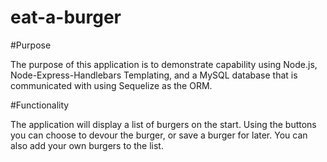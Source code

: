 # eat-a-burger

#Purpose

The purpose of this application is to demonstrate capability using Node.js, Node-Express-Handlebars Templating, and a MySQL database that is communicated with using Sequelize
as the ORM. 

#Functionality 

The application will display a list of burgers on the start. Using the buttons you can choose to devour the burger, or save a burger for later. You can also add your own burgers
to the list. 


